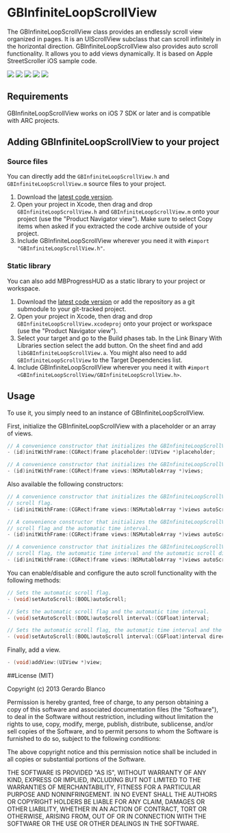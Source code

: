 GBInfiniteLoopScrollView
========================

The GBInfiniteLoopScrollView class provides an endlessly scroll view organized in pages. It is an UIScrollView subclass that can scroll infinitely in the horizontal direction. GBInfiniteLoopScrollView also provides auto scroll functionality. It allows you to add views dynamically. It is based on Apple StreetScroller iOS sample code.

[![](https://dl.dropboxusercontent.com/u/5359105/GBInfiniteLoopScrollView/Launch-thumb.png)](https://dl.dropboxusercontent.com/u/5359105/GBInfiniteLoopScrollView/Launch.png)
[![](https://dl.dropboxusercontent.com/u/5359105/GBInfiniteLoopScrollView/0-thumb.png)](https://dl.dropboxusercontent.com/u/5359105/GBInfiniteLoopScrollView/0.png)
[![](https://dl.dropboxusercontent.com/u/5359105/GBInfiniteLoopScrollView/1-thumb.png)](https://dl.dropboxusercontent.com/u/5359105/GBInfiniteLoopScrollView/1.png)
[![](https://dl.dropboxusercontent.com/u/5359105/GBInfiniteLoopScrollView/2-thumb.png)](https://dl.dropboxusercontent.com/u/5359105/GBInfiniteLoopScrollView/2.png)
[![](https://dl.dropboxusercontent.com/u/5359105/GBInfiniteLoopScrollView/Multitask-thumb.png)](https://dl.dropboxusercontent.com/u/5359105/GBInfiniteLoopScrollView/Multitask.png)

## Requirements

GBInfiniteLoopScrollView works on iOS 7 SDK or later and is compatible with ARC projects.

## Adding GBInfiniteLoopScrollView to your project

### Source files

You can directly add the `GBInfiniteLoopScrollView.h` and `GBInfiniteLoopScrollView.m` source files to your project.

1. Download the [latest code version](https://github.com/gblancogarcia/GBInfiniteLoopScrollView/archive/master.zip). 
2. Open your project in Xcode, then drag and drop `GBInfiniteLoopScrollView.h` and `GBInfiniteLoopScrollView.m` onto your project (use the "Product Navigator view"). Make sure to select Copy items when asked if you extracted the code archive outside of your project. 
3. Include GBInfiniteLoopScrollView wherever you need it with `#import "GBInfiniteLoopScrollView.h"`.

### Static library

You can also add MBProgressHUD as a static library to your project or workspace. 

1. Download the [latest code version](https://github.com/gblancogarcia/GBInfiniteLoopScrollView/archive/master.zip) or add the repository as a git submodule to your git-tracked project. 
2. Open your project in Xcode, then drag and drop `GBInfiniteLoopScrollView.xcodeproj` onto your project or workspace (use the "Product Navigator view"). 
3. Select your target and go to the Build phases tab. In the Link Binary With Libraries section select the add button. On the sheet find and add `libGBInfiniteLoopScrollView.a`. You might also need to add `GBInfiniteLoopScrollView` to the Target Dependencies list. 
4. Include GBInfiniteLoopScrollView wherever you need it with `#import <GBInfiniteLoopScrollView/GBInfiniteLoopScrollView.h>`.

## Usage

To use it, you simply need to an instance of GBInfiniteLoopScrollView.

First, initialize the GBInfiniteLoopScrollView with a placeholder or an array of views.
```objective-c
// A convenience constructor that initializes the GBInfiniteLoopScrollView with the placeholder UIView.
- (id)initWithFrame:(CGRect)frame placeholder:(UIView *)placeholder;

// A convenience constructor that initializes the GBInfiniteLoopScrollView with the array of UIViews.
- (id)initWithFrame:(CGRect)frame views:(NSMutableArray *)views;
```

Also available the following constructors:
```objective-c
// A convenience constructor that initializes the GBInfiniteLoopScrollView with the array of UIViews and the automatic
// scroll flag.
- (id)initWithFrame:(CGRect)frame views:(NSMutableArray *)views autoScroll:(BOOL)autoScroll;

// A convenience constructor that initializes the GBInfiniteLoopScrollView with the array of UIViews, the automatic
// scroll flag and the automatic time interval.
- (id)initWithFrame:(CGRect)frame views:(NSMutableArray *)views autoScroll:(BOOL)autoScroll interval:(CGFloat)interval;

// A convenience constructor that initializes the GBInfiniteLoopScrollView with the array of UIViews, the automatic
// scroll flag, the automatic time interval and the automatic scroll direction.
- (id)initWithFrame:(CGRect)frame views:(NSMutableArray *)views autoScroll:(BOOL)autoScroll interval:(CGFloat)interval direction:(GBAutoScrollDirection)direction;
```

You can enable/disable and configure the auto scroll functionality with the following methods:
```objective-c
// Sets the automatic scroll flag.
- (void)setAutoScroll:(BOOL)autoScroll;

// Sets the automatic scroll flag and the automatic time interval.
- (void)setAutoScroll:(BOOL)autoScroll interval:(CGFloat)interval;

// Sets the automatic scroll flag, the automatic time interval and the automatic scroll direction.
- (void)setAutoScroll:(BOOL)autoScroll interval:(CGFloat)interval direction:(GBAutoScrollDirection)direction;
```

Finally, add a view.
```objective-c
- (void)addView:(UIView *)view;
```
##License (MIT)

Copyright (c) 2013 Gerardo Blanco

Permission is hereby granted, free of charge, to any person obtaining a copy of this software and associated documentation files (the "Software"), to deal in the Software without restriction, including without limitation the rights to use, copy, modify, merge, publish, distribute, sublicense, and/or sell copies of the Software, and to permit persons to whom the Software is furnished to do so, subject to the following conditions:

The above copyright notice and this permission notice shall be included in all copies or substantial portions of the Software.

THE SOFTWARE IS PROVIDED "AS IS", WITHOUT WARRANTY OF ANY KIND, EXPRESS OR IMPLIED, INCLUDING BUT NOT LIMITED TO THE WARRANTIES OF MERCHANTABILITY, FITNESS FOR A PARTICULAR PURPOSE AND NONINFRINGEMENT. IN NO EVENT SHALL THE AUTHORS OR COPYRIGHT HOLDERS BE LIABLE FOR ANY CLAIM, DAMAGES OR OTHER LIABILITY, WHETHER IN AN ACTION OF CONTRACT, TORT OR OTHERWISE, ARISING FROM, OUT OF OR IN CONNECTION WITH THE SOFTWARE OR THE USE OR OTHER DEALINGS IN THE SOFTWARE.
